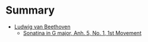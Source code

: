 # Summary

* [Ludwig van Beethoven](beethoven/README.md)
    * [Sonatina in G major, Anh. 5, No. 1, 1st Movement](beethoven/Sonatina_in_G_major_Anh_5_No_1/README.md)